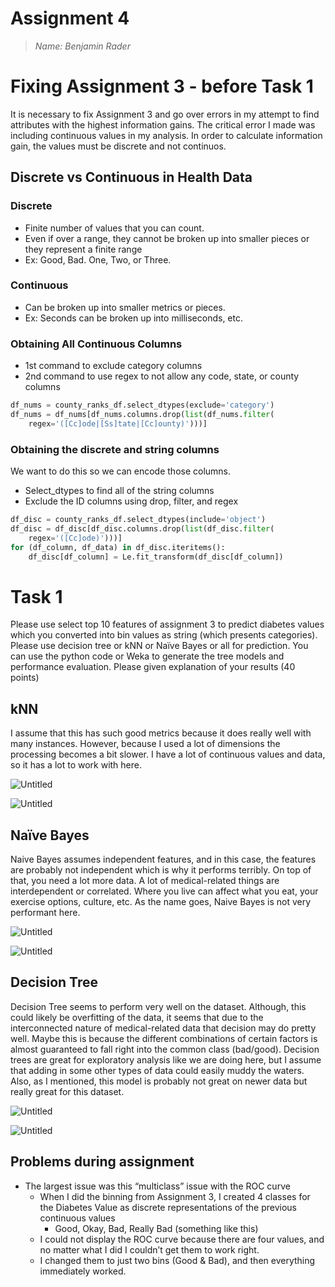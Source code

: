 # Assignment 4

> *Name: Benjamin Rader*
> 

# Fixing Assignment 3 - before Task 1

It is necessary to fix Assignment 3 and go over errors in my attempt to find attributes with the highest information gains. The critical error I made was including continuous values in my analysis. In order to calculate information gain, the values must be discrete and not continuos.

## Discrete vs Continuous in Health Data

### Discrete

- Finite number of values that you can count.
- Even if over a range, they cannot be broken up into smaller pieces or they represent a finite range
- Ex: Good, Bad. One, Two, or Three.

### Continuous

- Can be broken up into smaller metrics or pieces.
- Ex: Seconds can be broken up into milliseconds, etc.

### Obtaining All Continuous Columns

- 1st command to exclude category columns
- 2nd command to use regex to not allow any code, state, or county columns

```python
df_nums = county_ranks_df.select_dtypes(exclude='category')
df_nums = df_nums[df_nums.columns.drop(list(df_nums.filter(
    regex='([Cc]ode|[Ss]tate|[Cc]ounty)')))]
```

### Obtaining the discrete and string columns

We want to do this so we can encode those columns.

- Select_dtypes to find all of the string columns
- Exclude the ID columns using drop, filter, and regex

```python
df_disc = county_ranks_df.select_dtypes(include='object')
df_disc = df_disc[df_disc.columns.drop(list(df_disc.filter(
    regex='([Cc]ode)')))]
for (df_column, df_data) in df_disc.iteritems():
    df_disc[df_column] = Le.fit_transform(df_disc[df_column])
```

# Task 1

Please use select top 10 features of assignment 3 to predict diabetes values which you converted into bin values as string (which presents categories). Please use decision tree or kNN or Naïve Bayes or all for prediction. You can use the python code or Weka to generate the tree models and performance evaluation. Please given explanation of your results (40 points)

## kNN

I assume that this has such good metrics because it does really well with many instances. However, because I used a lot of dimensions the processing becomes a bit slower.  I have a lot of continuous values and data, so it has a lot to work with here.

![Untitled](Assignment%204/Untitled.png)

![Untitled](Assignment%204/Untitled%201.png)

## Naïve Bayes

Naive Bayes assumes independent features, and in this case, the features are probably not independent which is why it performs terribly.  On top of that, you need a lot more data.  A lot of medical-related things are interdependent or correlated.  Where you live can affect what you eat, your exercise options, culture, etc. As the name goes, Naive Bayes is not very performant here.

![Untitled](Assignment%204/Untitled%202.png)

![Untitled](Assignment%204/Untitled%203.png)

## Decision Tree

Decision Tree seems to perform very well on the dataset.  Although, this could likely be overfitting of the data, it seems that due to the interconnected nature of medical-related data that decision may do pretty well. Maybe this is because the different combinations of certain factors is almost guaranteed to fall right into the common class (bad/good). Decision trees are great for exploratory analysis like we are doing here, but I assume that adding in some other types of data could easily muddy the waters. Also, as I mentioned, this model is probably not great on newer data but really great for this dataset.

![Untitled](Assignment%204/Untitled%204.png)

![Untitled](Assignment%204/Untitled%205.png)

## Problems during assignment

- The largest issue was this “multiclass” issue with the ROC curve
    - When I did the binning from Assignment 3, I created 4 classes for the Diabetes Value as discrete representations of the previous continuous values
        - Good, Okay, Bad, Really Bad (something like this)
    - I could not display the ROC curve because there are four values, and no matter what I did I couldn’t get them to work right.
    - I changed them to just two bins (Good & Bad), and then everything immediately worked.